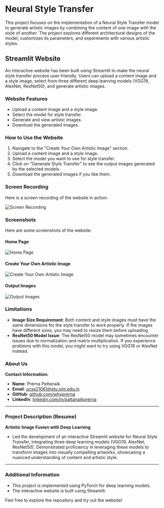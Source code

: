 # Neural Style Transfer

This project focuses on the implementation of a Neural Style Transfer model to generate artistic images by combining the content of one image with the style of another. The project explores different architectural designs of the model, customizes its parameters, and experiments with various artistic styles.

## Streamlit Website

An interactive website has been built using Streamlit to make the neural style transfer process user-friendly. Users can upload a content image and a style image, select from three different deep learning models (VGG19, AlexNet, ResNet50), and generate artistic images.

### Website Features

- Upload a content image and a style image.
- Select the model for style transfer.
- Generate and view artistic images.
- Download the generated images.

### How to Use the Website

1. Navigate to the "Create Your Own Artistic Image" section.
2. Upload a content image and a style image.
3. Select the model you want to use for style transfer.
4. Click on "Generate Style Transfer" to see the output images generated by the selected models.
5. Download the generated images if you like them.

### Screen Recording

Here is a screen recording of the website in action:

![Screen Recording](media/screen_recording.gif)

### Screenshots

Here are some screenshots of the website:

#### Home Page
![Home Page](Screenshot.home.png)

#### Create Your Own Artistic Image
![Create Your Own Artistic Image](screenshots/create_artistic_image.png)

#### Output Images
![Output Images](screenshots/output_images.png)

### Limitations

- **Image Size Requirement**: Both content and style images must have the same dimensions for the style transfer to work properly. If the images have different sizes, you may need to resize them before uploading.
- **ResNet50 Model Issue**: The ResNet50 model may sometimes encounter issues due to normalization and matrix multiplication. If you experience problems with this model, you might want to try using VGG19 or AlexNet instead.

### About Us

**Contact Information:**

- **Name**: Prerna Pattanaik
- **Email**: [ucse21061@stu.xim.edu.in](mailto:ucse21061@stu.xim.edu.in)
- **GitHub**: [github.com/whyprerna](https://github.com/whyprerna)
- **LinkedIn**: [linkedin.com/in/pattanaikprerna](https://www.linkedin.com/in/pattanaikprerna/)

---

### Project Description (Resume)

**Artistic Image Fusion with Deep Learning**

- Led the development of an interactive Streamlit website for Neural Style Transfer, integrating three deep learning models (VGG19, AlexNet, ResNet50). Demonstrated proficiency in leveraging these models to transform images into visually compelling artworks, showcasing a nuanced understanding of content and artistic style.

---

### Additional Information

- This project is implemented using PyTorch for deep learning models.
- The interactive website is built using Streamlit.

Feel free to explore the repository and try out the website!
